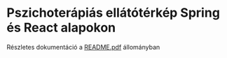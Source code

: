 # Pszichoterápiás ellátótérkép Spring és React alapokon

Részletes dokumentáció a [README.pdf](readme.pdf) állományban
